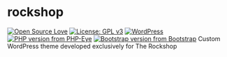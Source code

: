 # rockshop
[![Open Source Love](https://img.shields.io/badge/Open%20Source-%20%E2%9D%A4%20-ff69b4.svg)](https://opensource.org/) [![License: GPL v3](https://img.shields.io/badge/License-GPL%20v3-blue.svg)](https://www.gnu.org/licenses/gpl-3.0) [![WordPress](https://img.shields.io/wordpress/v/akismet.svg)](https://github.com/bkaminski/rockshop/) [![PHP version from PHP-Eye](https://img.shields.io/php-eye/symfony/symfony.svg)](https://github.com/bkaminski/rockshop/) [![Bootstrap version from Bootstrap](https://img.shields.io/badge/Bootstrap-v4.3.1-563d7c.svg)](https://getbootstrap.com/)
Custom WordPress theme developed exclusively for The Rockshop
